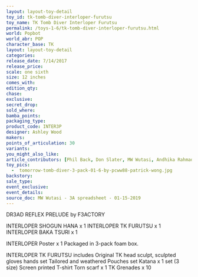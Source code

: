 ```yaml
---
layout: layout-toy-detail 
toy_id: tk-tomb-diver-interloper-furutsu
toy_name: TK Tomb Diver Interloper Furutsu
permalink: /toys-1-6/tk-tomb-diver-interloper-furutsu.html
world: Popbot
world_abr: POP
character_base: TK
layout: layout-toy-detail
categories: 
release_date: 7/14/2017
release_price: 
scale: one sixth
size: 12 inches
comes_with: 
edition_qty: 
chase: 
exclusive: 
secret_drop: 
sold_where: 
bamba_points: 
packaging_type: 
product_code: INTER3P
designer: Ashley Wood
makers: 
points_of_articulation: 30
variants: 
you_might_also_like: 
article_contributors: [Phil Back, Don Slater, MW Wutasi, Andhika Rahmaditya, pcww88]
toy_pics: 
  -  tomorrow-tomb-diver-3-pack-01-6-by-pcww88-patrick-wong.jpg
backstory: 
sale_type: 
event_exclusive: 
event_details: 
source_doc: MW Wutasi - 3A spreadsheet - 01-15-2019
---
```

DR3AD REFLEX PRELUDE by F3ACTORY

INTERLOPER SHOGUN HANA x 1
INTERLOPER TK FURUTSU x 1
INTERLOPER BAKA TSURI x 1

INTERLOPER Poster x 1
Packaged in 3-pack foam box. 

INTERLOPER TK FURUTSU includes 
Original TK head sculpt, sculpted gloves hands set 
Tailored and weathered Pouches set 
Katana x 1 set (3 size)
Screen printed T-shirt
Torn scarf x 1
TK Grenades x 10
